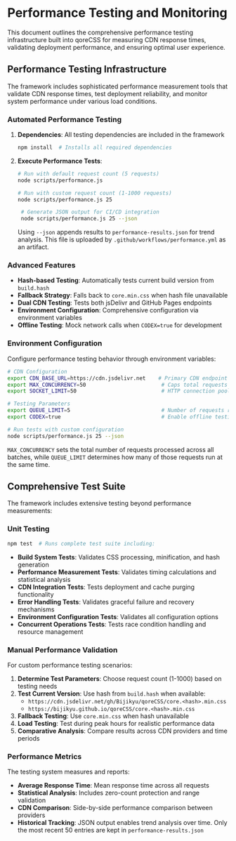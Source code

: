 # Performance Testing and Monitoring

This document outlines the comprehensive performance testing infrastructure built into qoreCSS for measuring CDN response times, validating deployment performance, and ensuring optimal user experience.

## Performance Testing Infrastructure

The framework includes sophisticated performance measurement tools that validate CDN response times, test deployment reliability, and monitor system performance under various load conditions.

### Automated Performance Testing

1. **Dependencies**: All testing dependencies are included in the framework
   ```bash
   npm install  # Installs all required dependencies
   ```

2. **Execute Performance Tests**:
   ```bash
   # Run with default request count (5 requests)
   node scripts/performance.js

   # Run with custom request count (1-1000 requests)
   node scripts/performance.js 25

    # Generate JSON output for CI/CD integration
    node scripts/performance.js 25 --json
    ```
    Using `--json` appends results to `performance-results.json` for trend analysis. This file is uploaded by `.github/workflows/performance.yml` as an artifact. <!-- clarifies storage of performance history -->

### Advanced Features

- **Hash-based Testing**: Automatically tests current build version from `build.hash`
- **Fallback Strategy**: Falls back to `core.min.css` when hash file unavailable
- **Dual CDN Testing**: Tests both jsDelivr and GitHub Pages endpoints
- **Environment Configuration**: Comprehensive configuration via environment variables
- **Offline Testing**: Mock network calls when `CODEX=true` for development

### Environment Configuration

Configure performance testing behavior through environment variables:

```bash
# CDN Configuration
export CDN_BASE_URL=https://cdn.jsdelivr.net    # Primary CDN endpoint (trailing slash removed automatically; defaults to jsDelivr when empty)
export MAX_CONCURRENCY=50                        # Caps total requests processed during tests (1-1000)
export SOCKET_LIMIT=50                           # HTTP connection pool size (1-1000) with new default

# Testing Parameters
export QUEUE_LIMIT=5                             # Number of requests run concurrently in each batch (1-100)
export CODEX=true                                # Enable offline testing mode

# Run tests with custom configuration
node scripts/performance.js 25 --json
```

`MAX_CONCURRENCY` sets the total number of requests processed across all batches, while `QUEUE_LIMIT` determines how many of those requests run at the same time.

## Comprehensive Test Suite

The framework includes extensive testing beyond performance measurements:

### Unit Testing
```bash
npm test  # Runs complete test suite including:
```

- **Build System Tests**: Validates CSS processing, minification, and hash generation
- **Performance Measurement Tests**: Validates timing calculations and statistical analysis
- **CDN Integration Tests**: Tests deployment and cache purging functionality
- **Error Handling Tests**: Validates graceful failure and recovery mechanisms
- **Environment Configuration Tests**: Validates all configuration options
- **Concurrent Operations Tests**: Tests race condition handling and resource management

### Manual Performance Validation

For custom performance testing scenarios:

1. **Determine Test Parameters**: Choose request count (1-1000) based on testing needs
2. **Test Current Version**: Use hash from `build.hash` when available:
   - `https://cdn.jsdelivr.net/gh/Bijikyu/qoreCSS/core.<hash>.min.css`
   - `https://bijikyu.github.io/qoreCSS/core.<hash>.min.css`
3. **Fallback Testing**: Use `core.min.css` when hash unavailable
4. **Load Testing**: Test during peak hours for realistic performance data
5. **Comparative Analysis**: Compare results across CDN providers and time periods

### Performance Metrics

The testing system measures and reports:
- **Average Response Time**: Mean response time across all requests
- **Statistical Analysis**: Includes zero-count protection and range validation
- **CDN Comparison**: Side-by-side performance comparison between providers
- **Historical Tracking**: JSON output enables trend analysis over time. Only the most recent 50 entries are kept in `performance-results.json`
